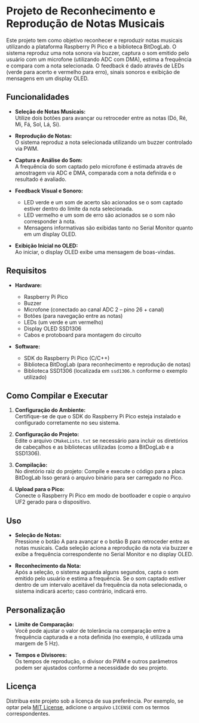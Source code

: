# Projeto de Reconhecimento e Reprodução de Notas Musicais

Este projeto tem como objetivo reconhecer e reproduzir notas musicais utilizando a plataforma Raspberry Pi Pico e a biblioteca BitDogLab. O sistema reproduz uma nota sonora via buzzer, captura o som emitido pelo usuário com um microfone (utilizando ADC com DMA), estima a frequência e compara com a nota selecionada. O feedback é dado através de LEDs (verde para acerto e vermelho para erro), sinais sonoros e exibição de mensagens em um display OLED.

## Funcionalidades

- **Seleção de Notas Musicais:**  
  Utilize dois botões para avançar ou retroceder entre as notas (Dó, Ré, Mi, Fá, Sol, Lá, Si).

- **Reprodução de Notas:**  
  O sistema reproduz a nota selecionada utilizando um buzzer controlado via PWM.

- **Captura e Análise do Som:**  
  A frequência do som captado pelo microfone é estimada através de amostragem via ADC e DMA, comparada com a nota definida e o resultado é avaliado.

- **Feedback Visual e Sonoro:**  
  - LED verde e um som de acerto são acionados se o som captado estiver dentro do limite da nota selecionada.
  - LED vermelho e um som de erro são acionados se o som não corresponder à nota.
  - Mensagens informativas são exibidas tanto no Serial Monitor quanto em um display OLED.

- **Exibição Inicial no OLED:**  
  Ao iniciar, o display OLED exibe uma mensagem de boas-vindas.

## Requisitos

- **Hardware:**  
  - Raspberry Pi Pico  
  - Buzzer  
  - Microfone (conectado ao canal ADC 2 – pino 26 + canal)  
  - Botões (para navegação entre as notas)  
  - LEDs (um verde e um vermelho)  
  - Display OLED SSD1306  
  - Cabos e protoboard para montagem do circuito

- **Software:**  
  - SDK do Raspberry Pi Pico (C/C++)  
  - Biblioteca BitDogLab (para reconhecimento e reprodução de notas)  
  - Biblioteca SSD1306 (localizada em `ssd1306.h` conforme o exemplo utilizado)


## Como Compilar e Executar

1. **Configuração do Ambiente:**  
   Certifique-se de que o SDK do Raspberry Pi Pico esteja instalado e configurado corretamente no seu sistema.

2. **Configuração do Projeto:**  
   Edite o arquivo `CMakeLists.txt` se necessário para incluir os diretórios de cabeçalhos e as bibliotecas utilizadas (como a BitDogLab e a SSD1306).

3. **Compilação:**  
   No diretório raiz do projeto:
   Compile e execute o código para a placa BitDogLab
   Isso gerará o arquivo binário para ser carregado no Pico.

4. **Upload para o Pico:**  
   Conecte o Raspberry Pi Pico em modo de bootloader e copie o arquivo UF2 gerado para o dispositivo.

## Uso

- **Seleção de Notas:**  
  Pressione o botão A para avançar e o botão B para retroceder entre as notas musicais. Cada seleção aciona a reprodução da nota via buzzer e exibe a frequência correspondente no Serial Monitor e no display OLED.

- **Reconhecimento da Nota:**  
  Após a seleção, o sistema aguarda alguns segundos, capta o som emitido pelo usuário e estima a frequência. Se o som captado estiver dentro de um intervalo aceitável da frequência da nota selecionada, o sistema indicará acerto; caso contrário, indicará erro.

## Personalização

- **Limite de Comparação:**  
  Você pode ajustar o valor de tolerância na comparação entre a frequência capturada e a nota definida (no exemplo, é utilizada uma margem de 5 Hz).

- **Tempos e Divisores:**  
  Os tempos de reprodução, o divisor do PWM e outros parâmetros podem ser ajustados conforme a necessidade do seu projeto.

## Licença

Distribua este projeto sob a licença de sua preferência. Por exemplo, se optar pela [MIT License](https://opensource.org/licenses/MIT), adicione o arquivo `LICENSE` com os termos correspondentes.

